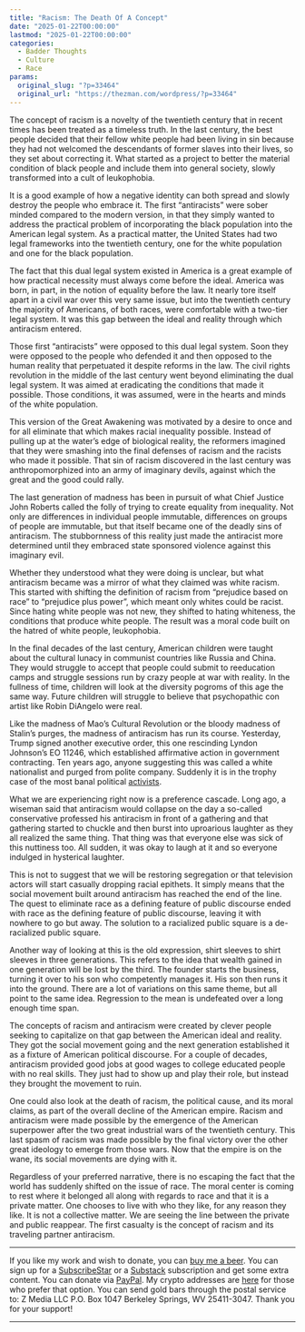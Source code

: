 ```yaml
---
title: "Racism: The Death Of A Concept"
date: "2025-01-22T00:00:00"
lastmod: "2025-01-22T00:00:00"
categories:
  - Badder Thoughts
  - Culture
  - Race
params:
  original_slug: "?p=33464"
  original_url: "https://thezman.com/wordpress/?p=33464"
---
```


The concept of racism is a novelty of the twentieth century that in
recent times has been treated as a timeless truth. In the last century,
the best people decided that their fellow white people had been living
in sin because they had not welcomed the descendants of former slaves
into their lives, so they set about correcting it. What started as a
project to better the material condition of black people and include
them into general society, slowly transformed into a cult of
leukophobia.

It is a good example of how a negative identity can both spread and
slowly destroy the people who embrace it. The first “antiracists” were
sober minded compared to the modern version, in that they simply wanted
to address the practical problem of incorporating the black population
into the American legal system. As a practical matter, the United States
had two legal frameworks into the twentieth century, one for the white
population and one for the black population.

The fact that this dual legal system existed in America is a great
example of how practical necessity must always come before the ideal.
America was born, in part, in the notion of equality before the law. It
nearly tore itself apart in a civil war over this very same issue, but
into the twentieth century the majority of Americans, of both races,
were comfortable with a two-tier legal system. It was this gap between
the ideal and reality through which antiracism entered.

Those first “antiracists” were opposed to this dual legal system. Soon
they were opposed to the people who defended it and then opposed to the
human reality that perpetuated it despite reforms in the law. The civil
rights revolution in the middle of the last century went beyond
eliminating the dual legal system. It was aimed at eradicating the
conditions that made it possible. Those conditions, it was assumed, were
in the hearts and minds of the white population.

This version of the Great Awakening was motivated by a desire to once
and for all eliminate that which makes racial inequality possible.
Instead of pulling up at the water’s edge of biological reality, the
reformers imagined that they were smashing into the final defenses of
racism and the racists who made it possible. That sin of racism
discovered in the last century was anthropomorphized into an army of
imaginary devils, against which the great and the good could rally.

The last generation of madness has been in pursuit of what Chief Justice
John Roberts called the folly of trying to create equality from
inequality. Not only are differences in individual people immutable,
differences on groups of people are immutable, but that itself became
one of the deadly sins of antiracism. The stubbornness of this reality
just made the antiracist more determined until they embraced state
sponsored violence against this imaginary evil.

Whether they understood what they were doing is unclear, but what
antiracism became was a mirror of what they claimed was white racism.
This started with shifting the definition of racism from “prejudice
based on race” to “prejudice plus power”, which meant only whites could
be racist. Since hating white people was not new, they shifted to hating
whiteness, the conditions that produce white people. The result was a
moral code built on the hatred of white people, leukophobia.

In the final decades of the last century, American children were taught
about the cultural lunacy in communist countries like Russia and China.
They would struggle to accept that people could submit to reeducation
camps and struggle sessions run by crazy people at war with reality. In
the fullness of time, children will look at the diversity pogroms of
this age the same way. Future children will struggle to believe that
psychopathic con artist like Robin DiAngelo were real.

Like the madness of Mao’s Cultural Revolution or the bloody madness of
Stalin’s purges, the madness of antiracism has run its course.
Yesterday, Trump signed another executive order, this one rescinding
Lyndon Johnson’s EO 11246, which established affirmative action in
government contracting. Ten years ago, anyone suggesting this was called
a white nationalist and purged from polite company. Suddenly it is in
the trophy case of the most banal political
<a href="https://x.com/realchrisrufo/status/1881910254935626011"
rel="noopener" target="_blank">activists</a>.

What we are experiencing right now is a preference cascade. Long ago, a
wiseman said that antiracism would collapse on the day a so-called
conservative professed his antiracism in front of a gathering and that
gathering started to chuckle and then burst into uproarious laughter as
they all realized the same thing. That thing was that everyone else was
sick of this nuttiness too. All sudden, it was okay to laugh at it and
so everyone indulged in hysterical laughter.

This is not to suggest that we will be restoring segregation or that
television actors will start casually dropping racial epithets. It
simply means that the social movement built around antiracism has
reached the end of the line. The quest to eliminate race as a defining
feature of public discourse ended with race as the defining feature of
public discourse, leaving it with nowhere to go but away. The solution
to a racialized public square is a de-racialized public square.

Another way of looking at this is the old expression, shirt sleeves to
shirt sleeves in three generations. This refers to the idea that wealth
gained in one generation will be lost by the third. The founder starts
the business, turning it over to his son who competently manages it. His
son then runs it into the ground. There are a lot of variations on this
same theme, but all point to the same idea. Regression to the mean is
undefeated over a long enough time span.

The concepts of racism and antiracism were created by clever people
seeking to capitalize on that gap between the American ideal and
reality. They got the social movement going and the next generation
established it as a fixture of American political discourse. For a
couple of decades, antiracism provided good jobs at good wages to
college educated people with no real skills. They just had to show up
and play their role, but instead they brought the movement to ruin.

One could also look at the death of racism, the political cause, and its
moral claims, as part of the overall decline of the American empire.
Racism and antiracism were made possible by the emergence of the
American superpower after the two great industrial wars of the twentieth
century. This last spasm of racism was made possible by the final
victory over the other great ideology to emerge from those wars. Now
that the empire is on the wane, its social movements are dying with it.

Regardless of your preferred narrative, there is no escaping the fact
that the world has suddenly shifted on the issue of race. The moral
center is coming to rest where it belonged all along with regards to
race and that it is a private matter. One chooses to live with who they
like, for any reason they like. It is not a collective matter. We are
seeing the line between the private and public reappear. The first
casualty is the concept of racism and its traveling partner antiracism.

------------------------------------------------------------------------

If you like my work and wish to donate, you can
<a href="https://www.buymeacoffee.com/mujolulu" rel="noopener"
target="_blank">buy me a beer</a>. You can sign up for a
<a href="https://www.subscribestar.com/the-z-blog" rel="noopener"
target="_blank">SubscribeStar</a> or a
<a href="https://thedissident.substack.com/" rel="noopener"
target="_blank">Substack</a> subscription and get some extra content.
You can donate via <a
href="https://www.paypal.com/donate/?cmd=_s-xclick&amp;hosted_button_id=UDAS2Q8JYA6CN&amp;source=url"
rel="noopener" target="_blank">PayPal</a>. My crypto addresses are
<a href="https://thezman.com/wordpress/?page_id=22713" rel="noopener"
target="_blank">here</a> for those who prefer that option. You can send
gold bars through the postal service to: Z Media LLC P.O. Box 1047
Berkeley Springs, WV 25411-3047. Thank you for your support!

------------------------------------------------------------------------
